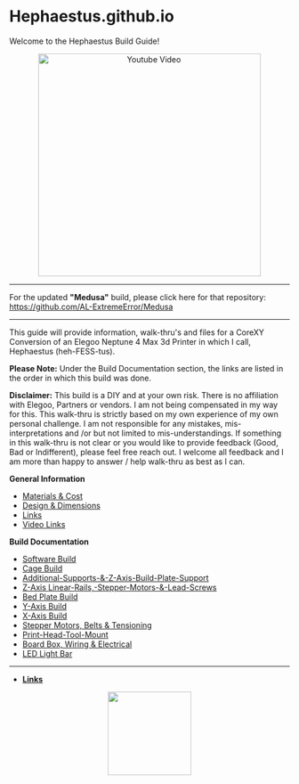 # Hephaestus.github.io

Welcome to the Hephaestus Build Guide!

<p align="center">
<a href="https://youtube.com/shorts/SWLXf19VgqY?feature=share" target="_blank">
  <img src="https://github.com/user-attachments/assets/df575f6c-2903-4c75-b771-a0d905b7094a" alt="Youtube Video" height=400px/>
</a>
</p>

****

For the updated **"Medusa"** build, please click here for that repository: https://github.com/AL-ExtremeError/Medusa

****

This guide will provide information, walk-thru's and files for a CoreXY Conversion of an Elegoo Neptune 4 Max 3d Printer in which I call, Hephaestus (heh-FESS-tus).

**Please Note:** Under the Build Documentation section, the links are listed in the order in which this build was done.

**Disclaimer:** This build is a DIY and at your own risk. There is no affiliation with Elegoo, Partners or vendors. I am not being compensated in my way for this. This walk-thru is strictly based on my own experience of my own personal challenge. I am not responsible for any mistakes, mis-interpretations and /or but not limited to mis-understandings. If something in this walk-thru is not clear or you would like to provide feedback (Good, Bad or Indifferent), please feel free reach out. I welcome all feedback and I am more than happy to answer / help walk-thru as best as I can.


**General Information**
* [Materials & Cost](https://github.com/AL-ExtremeError/Hephaestus.github.io/wiki/Hephaestus-Materials-&-Cost)
* [Design & Dimensions](https://github.com/AL-ExtremeError/Hephaestus.github.io/wiki/Hephaestus-Design-&-Dimensions)
* [Links](https://github.com/AL-ExtremeError/Hephaestus.github.io/wiki/Links)
* [Video Links](https://github.com/AL-ExtremeError/Hephaestus.github.io/wiki/Video-Links)


**Build Documentation**
* [Software Build](https://github.com/AL-ExtremeError/Hephaestus.github.io/wiki/Hephaestus-Build)
* [Cage Build](https://github.com/AL-ExtremeError/Hephaestus.github.io/wiki/Cage-Build)
* [Additional-Supports-&-Z-Axis-Build-Plate-Support](https://github.com/AL-ExtremeError/Hephaestus.github.io/wiki/Additional-Supports-&-Z-Axis-Build-Plate-Support)
* [Z-Axis Linear-Rails,-Stepper-Motors-&-Lead-Screws](https://github.com/AL-ExtremeError/Hephaestus.github.io/wiki/Z%E2%80%90Axis-%E2%80%90-Linear-Rails,-Stepper-Motors-&-Lead-Screws)
* [Bed Plate Build](https://github.com/AL-ExtremeError/Hephaestus.github.io/wiki/Bed-Plate-Build)
* [Y-Axis Build](https://github.com/AL-ExtremeError/Hephaestus.github.io/wiki/Y%E2%80%90Axis-Build)
* [X-Axis Build](https://github.com/AL-ExtremeError/Hephaestus.github.io/wiki/X%E2%80%90Axis-Build)
* [Stepper Motors, Belts & Tensioning](https://github.com/AL-ExtremeError/Hephaestus.github.io/wiki/Stepper-Motors,-Belts-&-Tensioning)
* [Print-Head-Tool-Mount](https://github.com/AL-ExtremeError/Hephaestus.github.io/wiki/Print-Head-%E2%80%90-Tool-Mount)
* [Board Box, Wiring & Electrical](https://github.com/AL-ExtremeError/Hephaestus.github.io/wiki/Board-Box,-Wiring-&-Electrical)
* [LED Light Bar](https://github.com/AL-ExtremeError/Hephaestus.github.io/wiki/LED-Light-Bar)

***

* **[Links](https://github.com/AL-ExtremeError/Hephaestus.github.io/wiki/Links)**


<p align="center">
<a href="https://ko-fi.com/alextremeerror" target="_blank">
  <img src="https://github.com/user-attachments/assets/36e3b7c7-60fd-4fd2-b6ab-95fb65e8b9cf" height=150px/>
</a>
</p>
